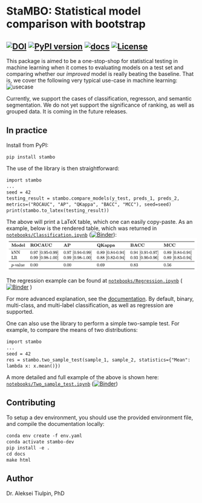 # StaMBO: Statistical model comparison with bootstrap 
[![DOI](https://zenodo.org/badge/747404839.svg)](https://zenodo.org/doi/10.5281/zenodo.10669416)
[![PyPI version](https://badge.fury.io/py/stambo.svg?branch=master)](https://badge.fury.io/py/stambo)
[![docs](https://github.com/imedslab/stambo/workflows/documentation/badge.svg)](https://imedslab.github.io/stambo/)
[![License](http://img.shields.io/badge/license-MIT-brightgreen.svg?style=flat)](LICENSE.md)
------------------------
This package is aimed to be a one-stop-shop for statistical testing in machine learning when it comes to evaluating models on a test set and comparing whether our *improved* model is really beating the baseline. That is, we cover the following very typical use-case in machine learning:
![usecase](docs/source/_static/usecase.png)

Currently, we support the cases of classification, regresson, and semantic segmentation. We do not yet support the significance of ranking, as well as grouped data. It is coming in the future releases.

## In practice
Install from PyPI:
```
pip install stambo
```

The use of the library is then straightforward:
```
import stambo
...
seed = 42
testing_result = stambo.compare_models(y_test, preds_1, preds_2, metrics=("ROCAUC", "AP", "QKappa", "BACC", "MCC"), seed=seed)
print(stambo.to_latex(testing_result))
```

The above will print a LaTeX table, which one can easily copy-paste. As an example, below is the rendered table, which was returned in [`notebooks/Classification.ipynb`](https://github.com/Oulu-IMEDS/stambo/blob/main/notebooks/Classification.ipynb) ([![Binder](https://mybinder.org/badge_logo.svg)](https://mybinder.org/v2/gh/Oulu-IMEDS/stambo/main?labpath=notebooks%2FClassification.ipynb)):
![Table](docs/source/_static/example_table.png)

The regression example can be found at [`notebooks/Regression.ipynb`](https://github.com/Oulu-IMEDS/stambo/blob/main/notebooks/Regression.ipynb) ([![Binder](https://mybinder.org/badge_logo.svg)](https://mybinder.org/v2/gh/Oulu-IMEDS/stambo/main?labpath=notebooks%2FRegression.ipynb)
)

For more advanced explanation, see the [documentation](https://oulu-imeds.github.io/stambo/). By default, binary, multi-class, and multi-label classification, as well as regression are supported.

One can also use the library to perform a simple two-sample test. For example, to compare the means of two distributions:
```
import stambo
...
seed = 42
res = stambo.two_sample_test(sample_1, sample_2, statistics={"Mean": lambda x: x.mean()})
```

A more detailed and full example of the above is shown here: [`notebooks/Two_sample_test.ipynb`](notebooks/Two_sample_test.ipynb) ([![Binder](https://mybinder.org/badge_logo.svg)](https://mybinder.org/v2/gh/Oulu-IMEDS/stambo/main?labpath=notebooks%2FTwo_sample_test.ipynb))

## Contributing

To setup a dev environment, you should use the provided environment file, and compile the documentation locally:
```
conda env create -f env.yaml
conda activate stambo-dev
pip install -e .
cd docs
make html
```

## Author
Dr. Aleksei Tiulpin, PhD
